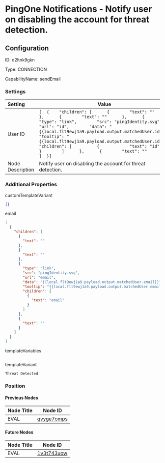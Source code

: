 # PingOne Notifications - Notify user on disabling the account for threat detection.
## Configuration
ID:  d2ltnk9gkn

Type: CONNECTION 

CapabilityName: sendEmail

### Settings
| Setting | Value  |
| :------------------------ | ---------------------------------------- |
| User ID |```[  {    "children": [      {        "text": ""      },      {        "text": ""      },      {        "type": "link",        "src": "pingIdentity.svg",        "url": "id",        "data": "{{local.flt9ewj1a9.payload.output.matchedUser.id}}",        "tooltip": "{{local.flt9ewj1a9.payload.output.matchedUser.id}}",        "children": [          {            "text": "id"          }        ]      },      {        "text": ""      }    ]  }] ```|
| Node Description | Notify user on disabling the account for threat detection. | 





### Additional Properties
customTemplateVariant
```json 
{}
```


email
```json 
[
  {
    "children": [
      {
        "text": ""
      },
      {
        "text": ""
      },
      {
        "type": "link",
        "src": "pingIdentity.svg",
        "url": "email",
        "data": "{{local.flt9ewj1a9.payload.output.matchedUser.email}}",
        "tooltip": "{{local.flt9ewj1a9.payload.output.matchedUser.email}}",
        "children": [
          {
            "text": "email"
          }
        ]
      },
      {
        "text": ""
      }
    ]
  }
]
```


templateVariables
```
```


templateVariant
```string 
Threat Detected
```





### Position

#### Previous Nodes
| Node Title | Node ID |
| :------------- | ------------ |
| EVAL | [qvyge7omps](./qvyge7omps.md) | 
 
 #### Future Nodes
| Node Title | Node ID |
| :------------- | ------------ |
| EVAL |[1v3t743uow](./1v3t743uow.md) | 